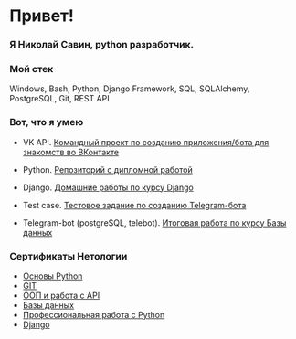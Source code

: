 # Привет!

### Я <b>Николай Савин</b>, python разработчик.

### Мой стек

Windows, Bash, Python, Django Framework, SQL, SQLAlchemy, PostgreSQL, Git, REST API

### Вот, что я умею

- VK API. [Командный проект по созданию приложения/бота для знакомств во ВКонтакте](https://github.com/SavinNik/Team_project_PD_108)

- Python. [Репозиторий с дипломной работой](https://github.com/SavinNik/py-diplom-basic)

- Django. [Домашние работы по курсу Django](https://github.com/SavinNik/Django_hw)

- Test case. [Тестовое задание по созданию Telegram-бота](https://github.com/SavinNik/Case-TG-bot)

- Telegram-bot (postgreSQL, telebot). [Итоговая работа по курсу Базы данных](https://github.com/mikepro-alfamail-ru/sql-29-final)

### Сертификаты Нетологии
- [Основы Python](https://github.com/SavinNik/my-info/blob/main/%D0%9E%D1%81%D0%BD%D0%BE%D0%B2%D1%8B%20Python.pdf)
- [GIT](https://github.com/SavinNik/my-info/blob/main/git.pdf)
- [ООП и работа с API](https://github.com/SavinNik/my-info/blob/main/%D0%9E%D0%9E%D0%9F%20%D0%B8%20API.pdf)
- [Базы данных](https://github.com/SavinNik/my-info/blob/main/%D0%91%D0%B0%D0%B7%D1%8B%20%D0%B4%D0%B0%D0%BD%D0%BD%D1%8B%D1%85.pdf)
- [Профессиональная работа с Python](https://github.com/SavinNik/my-info/blob/main/%D0%9F%D1%80%D0%BE%D1%84%D0%B5%D1%81%D1%81%D0%B8%D0%BE%D0%BD%D0%B0%D0%BB%D1%8C%D0%BD%D0%B0%D1%8F%20%D1%80%D0%B0%D0%B1%D0%BE%D1%82%D0%B0%20%D1%81%20Python.pdf)
- [Django](https://github.com/SavinNik/my-info/blob/main/Django%20%D1%81%D0%BE%D0%B7%D0%B4%D0%B0%D0%BD%D0%B8%D0%B5%20backend%20%D0%BF%D1%80%D0%B8%D0%BB%D0%BE%D0%B6%D0%B5%D0%BD%D0%B8%D0%B9.pdf)
